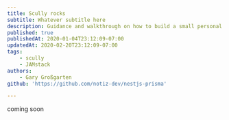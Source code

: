 ```yaml
---
title: Scully rocks
subtitle: Whatever subtitle here
description: Guidance and walkthrough on how to build a small personal blog as an angular developer
published: true
publishedAt: 2020-01-04T23:12:09-07:00
updatedAt: 2020-02-20T23:12:09-07:00
tags:
    - scully 
    - JAMstack
authors: 
    - Gary Großgarten
github: 'https://github.com/notiz-dev/nestjs-prisma'

---
```


coming soon

<ion-toolbar></ion-toolbar>
